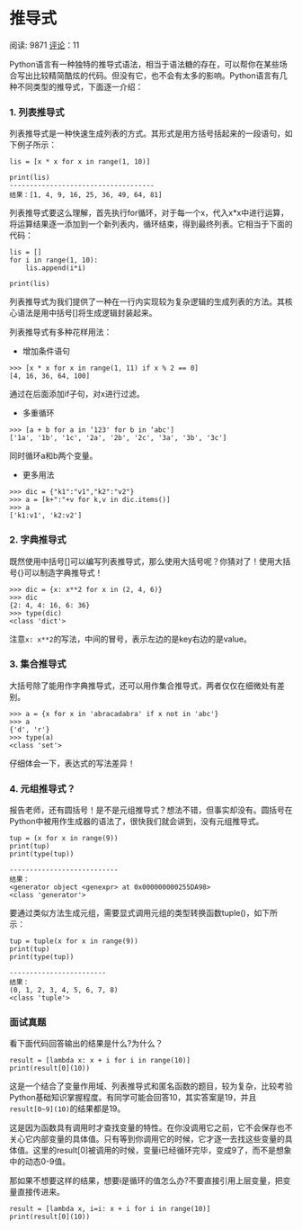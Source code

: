 # 推导式

阅读: 9871   [评论](http://www.liujiangblog.com/course/python/36#comments)：11

Python语言有一种独特的推导式语法，相当于语法糖的存在，可以帮你在某些场合写出比较精简酷炫的代码。但没有它，也不会有太多的影响。Python语言有几种不同类型的推导式，下面逐一介绍：

### 1. 列表推导式

列表推导式是一种快速生成列表的方式。其形式是用方括号括起来的一段语句，如下例子所示：

```
lis = [x * x for x in range(1, 10)]

print(lis)
------------------------------------
结果：[1, 4, 9, 16, 25, 36, 49, 64, 81]
```

列表推导式要这么理解，首先执行for循环，对于每一个x，代入x*x中进行运算，将运算结果逐一添加到一个新列表内，循环结束，得到最终列表。它相当于下面的代码：

```
lis = []
for i in range(1, 10):
    lis.append(i*i)

print(lis)
```

列表推导式为我们提供了一种在一行内实现较为复杂逻辑的生成列表的方法。其核心语法是用中括号[]将生成逻辑封装起来。

列表推导式有多种花样用法：

- 增加条件语句

```
>>> [x * x for x in range(1, 11) if x % 2 == 0]
[4, 16, 36, 64, 100]
```

通过在后面添加if子句，对x进行过滤。

- 多重循环

```
>>> [a + b for a in ‘123' for b in ‘abc']
['1a', '1b', '1c', '2a', '2b', '2c', '3a', '3b', '3c']
```

同时循环a和b两个变量。

- 更多用法

```
>>> dic = {"k1":"v1","k2":"v2"}
>>> a = [k+":"+v for k,v in dic.items()]
>>> a
['k1:v1', 'k2:v2']
```

### 2. 字典推导式

既然使用中括号[]可以编写列表推导式，那么使用大括号呢？你猜对了！使用大括号{}可以制造字典推导式！

```
>>> dic = {x: x**2 for x in (2, 4, 6)}
>>> dic
{2: 4, 4: 16, 6: 36}
>>> type(dic)
<class 'dict'>
```

注意`x: x**2`的写法，中间的冒号，表示左边的是key右边的是value。

### 3. 集合推导式

大括号除了能用作字典推导式，还可以用作集合推导式，两者仅仅在细微处有差别。

```
>>> a = {x for x in 'abracadabra' if x not in 'abc'}
>>> a
{'d', 'r'}
>>> type(a)
<class 'set'>
```

仔细体会一下，表达式的写法差异！

### 4. 元组推导式？

报告老师，还有圆括号！是不是元组推导式？想法不错，但事实却没有。圆括号在Python中被用作生成器的语法了，很快我们就会讲到，没有元组推导式。

```
tup = (x for x in range(9))
print(tup)
print(type(tup))

---------------------------
结果：
<generator object <genexpr> at 0x000000000255DA98>
<class 'generator'>
```

要通过类似方法生成元组，需要显式调用元组的类型转换函数tuple()，如下所示：

```
tup = tuple(x for x in range(9))
print(tup)
print(type(tup))

------------------------
结果：
(0, 1, 2, 3, 4, 5, 6, 7, 8)
<class 'tuple'>
```

### 面试真题

看下面代码回答输出的结果是什么?为什么？

```
result = [lambda x: x + i for i in range(10)]
print(result[0](10))
```

这是一个结合了变量作用域、列表推导式和匿名函数的题目，较为复杂，比较考验Python基础知识掌握程度。有同学可能会回答10，其实答案是19，并且`result[0~9](10)`的结果都是19。

这是因为函数具有调用时才查找变量的特性。在你没调用它之前，它不会保存也不关心它内部变量的具体值。只有等到你调用它的时候，它才逐一去找这些变量的具体值。这里的result[0]被调用的时候，变量i已经循环完毕，变成9了，而不是想象中的动态0-9值。

那如果不想要这样的结果，想要i是循环的值怎么办?不要直接引用上层变量，把变量直接传进来。

```
result = [lambda x, i=i: x + i for i in range(10)]
print(result[0](10))
```